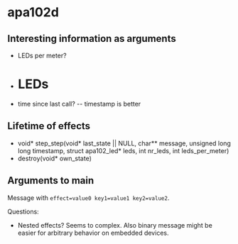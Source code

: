 # apa102d

## Interesting information as arguments
* LEDs per meter?
* # LEDs
* time since last call? -- timestamp is better

## Lifetime of effects
* void* step_step(void* last_state || NULL, char** message, unsigned long long timestamp, struct apa102_led* leds, int nr_leds, int leds_per_meter)
* destroy(void* own_state)

## Arguments to main
Message with `effect=value0 key1=value1 key2=value2`.

Questions:
* Nested effects? Seems to complex. Also binary message might be easier for arbitrary behavior on embedded devices.
